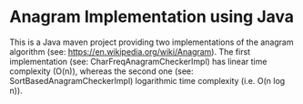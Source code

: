# Anagram Implementation using Java 

This is a Java maven project providing two implementations of the anagram algorithm (see: https://en.wikipedia.org/wiki/Anagram). 
The first implementation (see: CharFreqAnagramCheckerImpl) has linear time complexity (O(n)), whereas the second one (see: SortBasedAnagramCheckerImpl) logarithmic time complexity (i.e. O(n log n)). 
